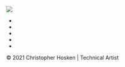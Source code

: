 <html>
    <head>
        <link href="https://fonts.googleapis.com/icon?family=Material+Icons" rel="stylesheet">
        <link rel="stylesheet" href="https://cdnjs.cloudflare.com/ajax/libs/font-awesome/4.7.0/css/font-awesome.min.css">
        <link rel="stylesheet" href="./style.css">
    </head>
    <body>
        <main>
        </main>
        <footer class="footer">
        <div class="container">
            <div id="upper-footer">
                <div id="footer_img">
                    <img src="wp-content/uploads/me/christopher-hosken-logo.png">
                </div>
                <ul id="socials">
                    <li> <a href="https://www.linkedin.com/in/christopher-hosken-637a53186/" class="fa fa-linkedin-square" target="_blank"></a> </li>
                    <li> <a href="https://www.facebook.com/hosken.christopher" class="fa fa-facebook-f" target="_blank"></a> </li>
                    <li> <a href="https://twitter.com/cjhosken" class="fa fa-twitter" target="_blank"></a> </li>
                    <li> <a href="https://www.instagram.com/cjhosken/" class="fa fa-instagram" target="_blank"></a> </li>
                    <li> <a href="https://github.com/Christopher-Hosken" class="fa fa-github" target="_blank"></a> </li>
                </ul>
            </div>
            <div id="lower-footer">
                <p> © 2021 Christopher Hosken | Technical Artist </p>
            </div>
        </div>
    </footer>
    </body>
</html>